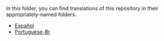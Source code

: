 In this folder, you can find translations of this repository in their appropriately-named folders.

- [Español](./es/README.md)
- [Portuguese-Br](./pt-BR/README.md)
